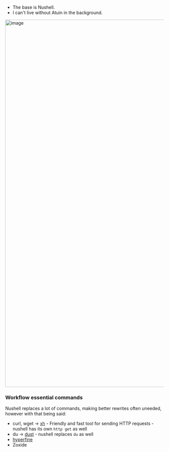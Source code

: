 - The base is Nushell.
- I can't live without Atuin in the background.

<img width="1890" height="1168" alt="image" src="https://github.com/user-attachments/assets/dcc3cded-d1ab-4de7-b52b-40a5676525df" />

### Workflow essential commands

Nushell replaces a lot of commands, making better rewrites often uneeded, however with that being said:

* curl, wget → [xh](https://github.com/ducaale/xh) - Friendly and fast tool for sending HTTP requests - nushell has its own `http get` as well
* du → [dust](https://github.com/bootandy/dust) - nushell replaces `du` as well
* [hyperfine](https://github.com/sharkdp/hyperfine)
* Zoxide
